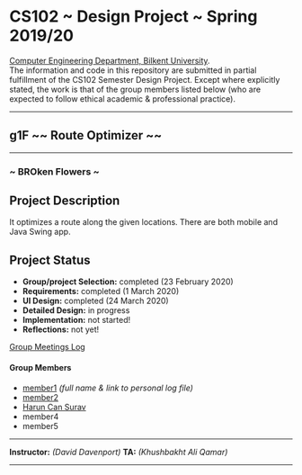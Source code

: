 # CS102 ~ Design Project ~ Spring 2019/20
[Computer Engineering Department, Bilkent University](http://w3.cs.bilkent.edu.tr/en/).  
The information and code in this repository are submitted in partial fulfillment of the CS102 Semester Design Project. Except where explicitly stated, the work is that of the group members listed below (who are expected to follow ethical academic & professional practice).
****
## g1F ~~ Route Optimizer ~~
****
### ~ BROken Flowers ~

## Project Description
It optimizes a route along the given locations. There are both mobile and Java Swing app. 
   
## Project Status
+ **Group/project Selection:** completed (23 February 2020)
+ **Requirements:** completed (1 March 2020)
+ **UI Design:** completed (24 March 2020)
+ **Detailed Design:** in progress
+ **Implementation:** not started!
+ **Reflections:** not yet!

[Group Meetings Log](group/meetingslog.md)
#### Group Members
- [member1](group/member1_log.md)    _(full name & link to personal log file)_
- [member2](group/member2_log.md)
- [Harun Can Surav](group/Surav_HarunCan_log.md)
- member4
- member5

****
**Instructor:** _(David Davenport)_   **TA:**  _(Khushbakht Ali Qamar)_
****
